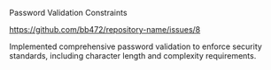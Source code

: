 Password Validation Constraints

https://github.com/bb472/repository-name/issues/8

Implemented comprehensive password validation to enforce security standards, including character length and complexity requirements.
